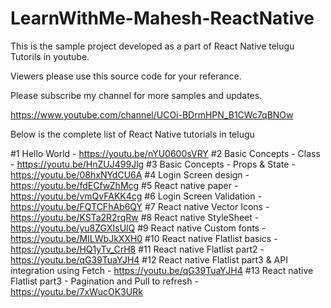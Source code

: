 # LearnWithMe-Mahesh-ReactNative

This is the sample project developed as a part of React Native telugu Tutorils in youtube. 

Viewers please use this source code for your referance. 

Please subscribe my channel for more samples and updates. 

https://www.youtube.com/channel/UCOi-BDrmHPN_B1CWc7qBNOw

Below is the complete list of React Native tutorials in telugu

#1 Hello World - https://youtu.be/nYU0600sVRY
#2 Basic Concepts - Class - https://youtu.be/HnZUJ499Jlg
#3 Basic Concepts - Props & State - https://youtu.be/08hxNYdCU6A
#4 Login Screen design  - https://youtu.be/fdECfwZhMcg
#5 React native paper  - https://youtu.be/vmQvFAKK4cg
#6 Login Screen Validation - https://youtu.be/FQTCFhAb6QY
#7 React native Vector Icons - https://youtu.be/KSTa2R2rqRw
#8 React native StyleSheet - https://youtu.be/yu8ZGXIsUlQ
#9 React native Custom fonts - https://youtu.be/MILWbJkXXH0
#10 React native Flatlist basics - https://youtu.be/HQ1yTv_CrH8
#11 React native Flatlist part2 - https://youtu.be/qG39TuaYJH4
#12 React native Flatlist part3 & API integration using Fetch - https://youtu.be/qG39TuaYJH4
#13 React native Flatlist part3 - Pagination and Pull to refresh - https://youtu.be/7xWucOK3URk
